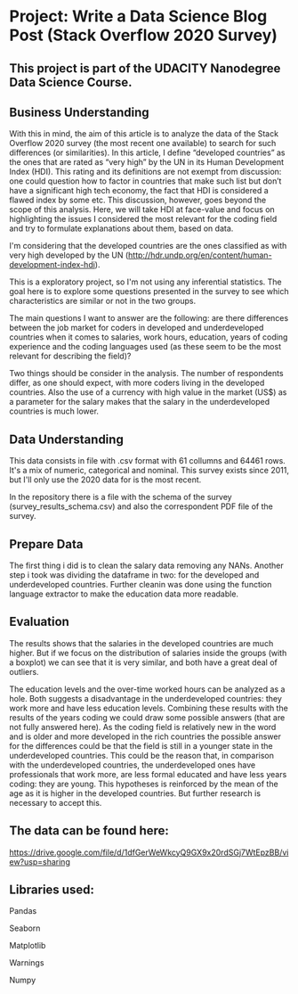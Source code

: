 # Project: Write a Data Science Blog Post (Stack Overflow 2020 Survey)

## This project is part of the UDACITY Nanodegree Data Science Course. 

## Business Understanding

With this in mind, the aim of this article is to analyze the data of the Stack Overflow 2020 survey (the most recent one available) to search for such differences (or similarities). In this article, I define “developed countries” as the ones that are rated as “very high” by the UN in its Human Development Index (HDI). This rating and its definitions are not exempt from discussion: one could question how to factor in countries that make such list but don’t have a significant high tech economy, the fact that HDI is considered a flawed index by some etc. This discussion, however, goes beyond the scope of this analysis. Here, we will take HDI at face-value and focus on highlighting the issues I considered the most relevant for the coding field and try to formulate explanations about them, based on data.

I'm considering that the developed countries are the ones classified as with very high developed by the UN (http://hdr.undp.org/en/content/human-development-index-hdi).

This is a exploratory project, so I'm not using any inferential statistics. The goal here is to explore some questions presented in the survey to see which characteristics are similar or not in the two groups.

The main questions I want to answer are the following: are there differences between the job market for coders in developed and underdeveloped countries when it comes to salaries, work hours, education, years of coding experience and the coding languages used (as these seem to be the most relevant for describing the field)?


Two things should be consider in the analysis. The number of respondents differ, as one should expect, with more coders living in the developed countries. Also the use of a currency with high value in the market (US$) as a parameter for the salary makes that the salary in the underdeveloped countries is much lower.

## Data Understanding

This data consists in file with .csv format with 61 collumns and 64461 rows. It's a mix of numeric, categorical and nominal. This survey exists since 2011, but I'll only use the 2020 data for is the most recent.

In the repository there is a file with the schema of the survey (survey_results_schema.csv) and also the correspondent PDF file of the survey.

## Prepare Data

The first thing i did is to clean the salary data removing any NANs. Another step i took was dividing the dataframe in two: for the developed and underdeveloped countries.
Further cleanin was done using the function language extractor to make the education data more readable.

##



## Evaluation




The results shows that the salaries in the developed countries are much higher. But if we focus on the distribution of salaries inside the groups (with a boxplot) we can see that it is very similar, and both have a great deal of outliers.

The education levels and the over-time worked hours can be analyzed as a hole. Both suggests a disadvantage in the underdeveloped countries: they work more and have less education levels. Combining these results with the results of the years coding we could draw some possible answers (that are not fully answered here). As the coding field is relatively new in the word and is older and more developed in the rich countries the possible answer for the differences could be that the field is still in a younger state in the underdeveloped countries. This could be the reason that, in comparison with the underdeveloped countries, the underdeveloped ones have professionals that work more, are less formal educated and have less years coding: they are young. This hypotheses is reinforced by the mean of the age as it  is higher in the developed countries. But further research is necessary to accept this.




## The data can be found here:
https://drive.google.com/file/d/1dfGerWeWkcyQ9GX9x20rdSGj7WtEpzBB/view?usp=sharing 


## Libraries used:
Pandas

Seaborn

Matplotlib

Warnings

Numpy
